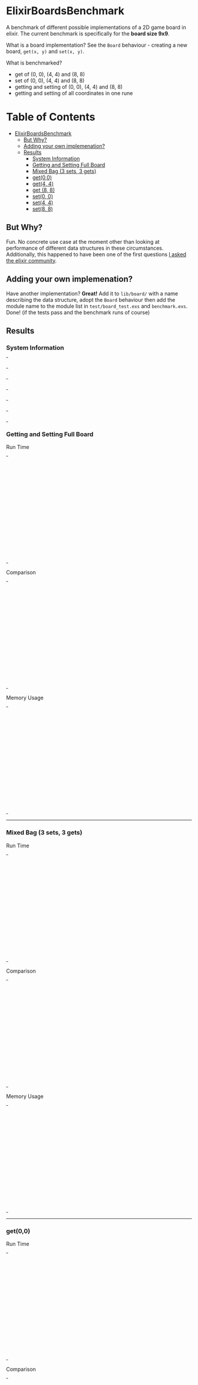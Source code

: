 # ElixirBoardsBenchmark

A benchmark of different possible implementations of a 2D game board in elixir. The current benchmark is specifically for the **board size 9x9**.

What is a board implementation? See the `Board` behaviour - creating a new board, `get(x, y)` and `set(x, y)`.

What is benchmarked?

* get of (0, 0), (4, 4) and (8, 8)
* set of (0, 0), (4, 4) and (8, 8)
* getting and setting of (0, 0), (4, 4) and (8, 8)
* getting and setting of all coordinates in one rune

Table of Contents
=================

   * [ElixirBoardsBenchmark](#elixirboardsbenchmark)
      * [But Why?](#but-why)
      * [Adding your own implemenation?](#adding-your-own-implemenation)
      * [Results](#results)
         * [System Information](#system-information)
         * [Getting and Setting Full Board](#getting-and-setting-full-board)
         * [Mixed Bag (3 sets, 3 gets)](#mixed-bag-3-sets-3-gets)
         * [get(0,0)](#get00)
         * [get(4, 4)](#get4-4)
         * [get (8, 8)](#get-8-8)
         * [set(0, 0)](#set0-0)
         * [set(4, 4)](#set4-4)
         * [set(8, 8)](#set8-8)

## But Why?

Fun. No concrete use case at the moment other than looking at performance of different data structures in these circumstances. Additionally, this happened to have been one of the first questions [I asked the elixir community](https://groups.google.com/forum/#!topic/elixir-lang-talk/wZdchFo4JUU).

## Adding your own implemenation?

Have another implementation? **Great!** Add it to `lib/board/` with a name describing the data structure, adopt the `Board` behaviour then add the module name to the module list in `test/board_test.exs` and `benchmark.exs`. Done! (if the tests pass and the benchmark runs of course)

## Results

### System Information


<table style="width: 1%">
  <tr>
    <th style="width: 1%; white-space: nowrap">Operating System</th>
    <td>Linux</td>
  </tr><tr>
    <th style="white-space: nowrap">CPU Information</th>
    <td style="white-space: nowrap">Intel(R) Core(TM) i7-4790 CPU @ 3.60GHz</td>
  </tr><tr>
    <th style="white-space: nowrap">Number of Available Cores</th>
    <td style="white-space: nowrap">8</td>
  </tr><tr>
    <th style="white-space: nowrap">Available Memory</th>
    <td style="white-space: nowrap">15.61 GB</td>
  </tr><tr>
    <th style="white-space: nowrap">Elixir Version</th>
    <td style="white-space: nowrap">1.8.2</td>
  </tr><tr>
    <th style="white-space: nowrap">Erlang Version</th>
    <td style="white-space: nowrap">22.0</td>
  </tr>
</table>


### Getting and Setting Full Board

Run Time
<table style="width: 1%">
  <tr>
    <th>Name</th>
    <th style="text-align: right">IPS</th>
    <th style="text-align: right">Average</th>
    <th style="text-align: right">Devitation</th>
    <th style="text-align: right">Median</th>
    <th style="text-align: right">99th&nbsp;%</th>
  </tr>
  <tr>
    <td style="white-space: nowrap">Elixir.Board.Tuple1D</td>
    <td style="white-space: nowrap; text-align: right">134.98 K</td>
    <td style="white-space: nowrap; text-align: right">7.41 μs</td>
    <td style="white-space: nowrap; text-align: right">±53.74%</td>
    <td style="white-space: nowrap; text-align: right">6.84 μs</td>
    <td style="white-space: nowrap; text-align: right">11.83 μs</td>
  </tr>
  <tr>
    <td style="white-space: nowrap">Elixir.Board.Tuple2D</td>
    <td style="white-space: nowrap; text-align: right">134.44 K</td>
    <td style="white-space: nowrap; text-align: right">7.44 μs</td>
    <td style="white-space: nowrap; text-align: right">±43.15%</td>
    <td style="white-space: nowrap; text-align: right">7.09 μs</td>
    <td style="white-space: nowrap; text-align: right">11.97 μs</td>
  </tr>
  <tr>
    <td style="white-space: nowrap">Elixir.Board.MapTuple</td>
    <td style="white-space: nowrap; text-align: right">125.46 K</td>
    <td style="white-space: nowrap; text-align: right">7.97 μs</td>
    <td style="white-space: nowrap; text-align: right">±26.09%</td>
    <td style="white-space: nowrap; text-align: right">7.63 μs</td>
    <td style="white-space: nowrap; text-align: right">16.14 μs</td>
  </tr>
  <tr>
    <td style="white-space: nowrap">Elixir.Board.ETSSet</td>
    <td style="white-space: nowrap; text-align: right">60.17 K</td>
    <td style="white-space: nowrap; text-align: right">16.62 μs</td>
    <td style="white-space: nowrap; text-align: right">±9.78%</td>
    <td style="white-space: nowrap; text-align: right">16.09 μs</td>
    <td style="white-space: nowrap; text-align: right">21.06 μs</td>
  </tr>
  <tr>
    <td style="white-space: nowrap">Elixir.Board.MapTupleFull</td>
    <td style="white-space: nowrap; text-align: right">56.31 K</td>
    <td style="white-space: nowrap; text-align: right">17.76 μs</td>
    <td style="white-space: nowrap; text-align: right">±10.80%</td>
    <td style="white-space: nowrap; text-align: right">16.77 μs</td>
    <td style="white-space: nowrap; text-align: right">24.39 μs</td>
  </tr>
  <tr>
    <td style="white-space: nowrap">Elixir.Board.ETSOrderedSet</td>
    <td style="white-space: nowrap; text-align: right">38.78 K</td>
    <td style="white-space: nowrap; text-align: right">25.79 μs</td>
    <td style="white-space: nowrap; text-align: right">±7.48%</td>
    <td style="white-space: nowrap; text-align: right">24.96 μs</td>
    <td style="white-space: nowrap; text-align: right">30.91 μs</td>
  </tr>
  <tr>
    <td style="white-space: nowrap">Elixir.Board.Map2D</td>
    <td style="white-space: nowrap; text-align: right">36.37 K</td>
    <td style="white-space: nowrap; text-align: right">27.50 μs</td>
    <td style="white-space: nowrap; text-align: right">±9.87%</td>
    <td style="white-space: nowrap; text-align: right">27.48 μs</td>
    <td style="white-space: nowrap; text-align: right">33.32 μs</td>
  </tr>
  <tr>
    <td style="white-space: nowrap">Elixir.Board.List2D</td>
    <td style="white-space: nowrap; text-align: right">29.34 K</td>
    <td style="white-space: nowrap; text-align: right">34.08 μs</td>
    <td style="white-space: nowrap; text-align: right">±3.77%</td>
    <td style="white-space: nowrap; text-align: right">33.85 μs</td>
    <td style="white-space: nowrap; text-align: right">36.72 μs</td>
  </tr>
  <tr>
    <td style="white-space: nowrap">Elixir.Board.MapTupleHalfFull</td>
    <td style="white-space: nowrap; text-align: right">24.63 K</td>
    <td style="white-space: nowrap; text-align: right">40.60 μs</td>
    <td style="white-space: nowrap; text-align: right">±4.40%</td>
    <td style="white-space: nowrap; text-align: right">40.55 μs</td>
    <td style="white-space: nowrap; text-align: right">45.26 μs</td>
  </tr>
  <tr>
    <td style="white-space: nowrap">Elixir.Board.List1D</td>
    <td style="white-space: nowrap; text-align: right">15.29 K</td>
    <td style="white-space: nowrap; text-align: right">65.41 μs</td>
    <td style="white-space: nowrap; text-align: right">±3.04%</td>
    <td style="white-space: nowrap; text-align: right">64.98 μs</td>
    <td style="white-space: nowrap; text-align: right">70.72 μs</td>
  </tr>
</table>

Comparison
<table style="width: 1%">
  <tr>
    <th>Name</th>
    <th style="text-align: right">IPS</th>
    <th style="text-align: right">Slower</th>
  <tr>
    <td style="white-space: nowrap">Elixir.Board.Tuple1D</td>
    <td style="white-space: nowrap;text-align: right">134.98 K</td>
    <td>&nbsp;</td>
  </tr>
  <tr>
    <td style="white-space: nowrap">Elixir.Board.Tuple2D</td>
    <td style="white-space: nowrap; text-align: right">134.44 K</td>
    <td style="white-space: nowrap; text-align: right">1.0x</td>
  </tr>
  <tr>
    <td style="white-space: nowrap">Elixir.Board.MapTuple</td>
    <td style="white-space: nowrap; text-align: right">125.46 K</td>
    <td style="white-space: nowrap; text-align: right">1.08x</td>
  </tr>
  <tr>
    <td style="white-space: nowrap">Elixir.Board.ETSSet</td>
    <td style="white-space: nowrap; text-align: right">60.17 K</td>
    <td style="white-space: nowrap; text-align: right">2.24x</td>
  </tr>
  <tr>
    <td style="white-space: nowrap">Elixir.Board.MapTupleFull</td>
    <td style="white-space: nowrap; text-align: right">56.31 K</td>
    <td style="white-space: nowrap; text-align: right">2.4x</td>
  </tr>
  <tr>
    <td style="white-space: nowrap">Elixir.Board.ETSOrderedSet</td>
    <td style="white-space: nowrap; text-align: right">38.78 K</td>
    <td style="white-space: nowrap; text-align: right">3.48x</td>
  </tr>
  <tr>
    <td style="white-space: nowrap">Elixir.Board.Map2D</td>
    <td style="white-space: nowrap; text-align: right">36.37 K</td>
    <td style="white-space: nowrap; text-align: right">3.71x</td>
  </tr>
  <tr>
    <td style="white-space: nowrap">Elixir.Board.List2D</td>
    <td style="white-space: nowrap; text-align: right">29.34 K</td>
    <td style="white-space: nowrap; text-align: right">4.6x</td>
  </tr>
  <tr>
    <td style="white-space: nowrap">Elixir.Board.MapTupleHalfFull</td>
    <td style="white-space: nowrap; text-align: right">24.63 K</td>
    <td style="white-space: nowrap; text-align: right">5.48x</td>
  </tr>
  <tr>
    <td style="white-space: nowrap">Elixir.Board.List1D</td>
    <td style="white-space: nowrap; text-align: right">15.29 K</td>
    <td style="white-space: nowrap; text-align: right">8.83x</td>
  </tr>
</table>

Memory Usage
<table style="width: 1%">
  <tr>
    <th>Name</th>
    <th style="text-align: right">Memory</th>
      <th style="text-align: right">Factor</th>
  </tr>
  <tr>
    <td style="white-space: nowrap">Elixir.Board.Tuple1D</td>
    <td style="white-space: nowrap">54.91 KB</td>
      <td>&nbsp;</td>
  </tr>
  <tr>
    <td style="white-space: nowrap">Elixir.Board.Tuple2D</td>
    <td style="white-space: nowrap">18.51 KB</td>
    <td>0.34x</td>
  </tr>
  <tr>
    <td style="white-space: nowrap">Elixir.Board.MapTuple</td>
    <td style="white-space: nowrap">12.74 KB</td>
    <td>0.23x</td>
  </tr>
  <tr>
    <td style="white-space: nowrap">Elixir.Board.ETSSet</td>
    <td style="white-space: nowrap">11.55 KB</td>
    <td>0.21x</td>
  </tr>
  <tr>
    <td style="white-space: nowrap">Elixir.Board.MapTupleFull</td>
    <td style="white-space: nowrap">26.32 KB</td>
    <td>0.48x</td>
  </tr>
  <tr>
    <td style="white-space: nowrap">Elixir.Board.ETSOrderedSet</td>
    <td style="white-space: nowrap">11.55 KB</td>
    <td>0.21x</td>
  </tr>
  <tr>
    <td style="white-space: nowrap">Elixir.Board.Map2D</td>
    <td style="white-space: nowrap">49.55 KB</td>
    <td>0.9x</td>
  </tr>
  <tr>
    <td style="white-space: nowrap">Elixir.Board.List2D</td>
    <td style="white-space: nowrap">22.60 KB</td>
    <td>0.41x</td>
  </tr>
  <tr>
    <td style="white-space: nowrap">Elixir.Board.MapTupleHalfFull</td>
    <td style="white-space: nowrap">45.22 KB</td>
    <td>0.82x</td>
  </tr>
  <tr>
    <td style="white-space: nowrap">Elixir.Board.List1D</td>
    <td style="white-space: nowrap">59.38 KB</td>
    <td>1.08x</td>
  </tr>
</table>

<hr/>


### Mixed Bag (3 sets, 3 gets)

Run Time
<table style="width: 1%">
  <tr>
    <th>Name</th>
    <th style="text-align: right">IPS</th>
    <th style="text-align: right">Average</th>
    <th style="text-align: right">Devitation</th>
    <th style="text-align: right">Median</th>
    <th style="text-align: right">99th&nbsp;%</th>
  </tr>
  <tr>
    <td style="white-space: nowrap">Elixir.Board.Tuple1D</td>
    <td style="white-space: nowrap; text-align: right">5.40 M</td>
    <td style="white-space: nowrap; text-align: right">185.06 ns</td>
    <td style="white-space: nowrap; text-align: right">±985.83%</td>
    <td style="white-space: nowrap; text-align: right">144 ns</td>
    <td style="white-space: nowrap; text-align: right">445.59 ns</td>
  </tr>
  <tr>
    <td style="white-space: nowrap">Elixir.Board.Tuple2D</td>
    <td style="white-space: nowrap; text-align: right">4.83 M</td>
    <td style="white-space: nowrap; text-align: right">206.96 ns</td>
    <td style="white-space: nowrap; text-align: right">±1027.27%</td>
    <td style="white-space: nowrap; text-align: right">179 ns</td>
    <td style="white-space: nowrap; text-align: right">463 ns</td>
  </tr>
  <tr>
    <td style="white-space: nowrap">Elixir.Board.MapTuple</td>
    <td style="white-space: nowrap; text-align: right">4.29 M</td>
    <td style="white-space: nowrap; text-align: right">233.07 ns</td>
    <td style="white-space: nowrap; text-align: right">±970.36%</td>
    <td style="white-space: nowrap; text-align: right">212 ns</td>
    <td style="white-space: nowrap; text-align: right">303 ns</td>
  </tr>
  <tr>
    <td style="white-space: nowrap">Elixir.Board.MapTupleFull</td>
    <td style="white-space: nowrap; text-align: right">2.05 M</td>
    <td style="white-space: nowrap; text-align: right">488.56 ns</td>
    <td style="white-space: nowrap; text-align: right">±20.79%</td>
    <td style="white-space: nowrap; text-align: right">474 ns</td>
    <td style="white-space: nowrap; text-align: right">692.01 ns</td>
  </tr>
  <tr>
    <td style="white-space: nowrap">Elixir.Board.ETSSet</td>
    <td style="white-space: nowrap; text-align: right">1.76 M</td>
    <td style="white-space: nowrap; text-align: right">568.34 ns</td>
    <td style="white-space: nowrap; text-align: right">±33.42%</td>
    <td style="white-space: nowrap; text-align: right">535 ns</td>
    <td style="white-space: nowrap; text-align: right">1488 ns</td>
  </tr>
  <tr>
    <td style="white-space: nowrap">Elixir.Board.Map2D</td>
    <td style="white-space: nowrap; text-align: right">1.16 M</td>
    <td style="white-space: nowrap; text-align: right">860.70 ns</td>
    <td style="white-space: nowrap; text-align: right">±19.74%</td>
    <td style="white-space: nowrap; text-align: right">802 ns</td>
    <td style="white-space: nowrap; text-align: right">1951.48 ns</td>
  </tr>
  <tr>
    <td style="white-space: nowrap">Elixir.Board.ETSOrderedSet</td>
    <td style="white-space: nowrap; text-align: right">1.11 M</td>
    <td style="white-space: nowrap; text-align: right">899.78 ns</td>
    <td style="white-space: nowrap; text-align: right">±27.74%</td>
    <td style="white-space: nowrap; text-align: right">858 ns</td>
    <td style="white-space: nowrap; text-align: right">1802.79 ns</td>
  </tr>
  <tr>
    <td style="white-space: nowrap">Elixir.Board.List2D</td>
    <td style="white-space: nowrap; text-align: right">0.91 M</td>
    <td style="white-space: nowrap; text-align: right">1098.31 ns</td>
    <td style="white-space: nowrap; text-align: right">±43.50%</td>
    <td style="white-space: nowrap; text-align: right">1058 ns</td>
    <td style="white-space: nowrap; text-align: right">1495.02 ns</td>
  </tr>
  <tr>
    <td style="white-space: nowrap">Elixir.Board.MapTupleHalfFull</td>
    <td style="white-space: nowrap; text-align: right">0.81 M</td>
    <td style="white-space: nowrap; text-align: right">1234.98 ns</td>
    <td style="white-space: nowrap; text-align: right">±66.77%</td>
    <td style="white-space: nowrap; text-align: right">1191 ns</td>
    <td style="white-space: nowrap; text-align: right">3137.68 ns</td>
  </tr>
  <tr>
    <td style="white-space: nowrap">Elixir.Board.List1D</td>
    <td style="white-space: nowrap; text-align: right">0.43 M</td>
    <td style="white-space: nowrap; text-align: right">2347.66 ns</td>
    <td style="white-space: nowrap; text-align: right">±61.42%</td>
    <td style="white-space: nowrap; text-align: right">2234 ns</td>
    <td style="white-space: nowrap; text-align: right">3413 ns</td>
  </tr>
</table>

Comparison
<table style="width: 1%">
  <tr>
    <th>Name</th>
    <th style="text-align: right">IPS</th>
    <th style="text-align: right">Slower</th>
  <tr>
    <td style="white-space: nowrap">Elixir.Board.Tuple1D</td>
    <td style="white-space: nowrap;text-align: right">5.40 M</td>
    <td>&nbsp;</td>
  </tr>
  <tr>
    <td style="white-space: nowrap">Elixir.Board.Tuple2D</td>
    <td style="white-space: nowrap; text-align: right">4.83 M</td>
    <td style="white-space: nowrap; text-align: right">1.12x</td>
  </tr>
  <tr>
    <td style="white-space: nowrap">Elixir.Board.MapTuple</td>
    <td style="white-space: nowrap; text-align: right">4.29 M</td>
    <td style="white-space: nowrap; text-align: right">1.26x</td>
  </tr>
  <tr>
    <td style="white-space: nowrap">Elixir.Board.MapTupleFull</td>
    <td style="white-space: nowrap; text-align: right">2.05 M</td>
    <td style="white-space: nowrap; text-align: right">2.64x</td>
  </tr>
  <tr>
    <td style="white-space: nowrap">Elixir.Board.ETSSet</td>
    <td style="white-space: nowrap; text-align: right">1.76 M</td>
    <td style="white-space: nowrap; text-align: right">3.07x</td>
  </tr>
  <tr>
    <td style="white-space: nowrap">Elixir.Board.Map2D</td>
    <td style="white-space: nowrap; text-align: right">1.16 M</td>
    <td style="white-space: nowrap; text-align: right">4.65x</td>
  </tr>
  <tr>
    <td style="white-space: nowrap">Elixir.Board.ETSOrderedSet</td>
    <td style="white-space: nowrap; text-align: right">1.11 M</td>
    <td style="white-space: nowrap; text-align: right">4.86x</td>
  </tr>
  <tr>
    <td style="white-space: nowrap">Elixir.Board.List2D</td>
    <td style="white-space: nowrap; text-align: right">0.91 M</td>
    <td style="white-space: nowrap; text-align: right">5.93x</td>
  </tr>
  <tr>
    <td style="white-space: nowrap">Elixir.Board.MapTupleHalfFull</td>
    <td style="white-space: nowrap; text-align: right">0.81 M</td>
    <td style="white-space: nowrap; text-align: right">6.67x</td>
  </tr>
  <tr>
    <td style="white-space: nowrap">Elixir.Board.List1D</td>
    <td style="white-space: nowrap; text-align: right">0.43 M</td>
    <td style="white-space: nowrap; text-align: right">12.69x</td>
  </tr>
</table>

Memory Usage
<table style="width: 1%">
  <tr>
    <th>Name</th>
    <th style="text-align: right">Memory</th>
      <th style="text-align: right">Factor</th>
  </tr>
  <tr>
    <td style="white-space: nowrap">Elixir.Board.Tuple1D</td>
    <td style="white-space: nowrap">1344 B</td>
      <td>&nbsp;</td>
  </tr>
  <tr>
    <td style="white-space: nowrap">Elixir.Board.Tuple2D</td>
    <td style="white-space: nowrap">512 B</td>
    <td>0.38x</td>
  </tr>
  <tr>
    <td style="white-space: nowrap">Elixir.Board.MapTuple</td>
    <td style="white-space: nowrap">368 B</td>
    <td>0.27x</td>
  </tr>
  <tr>
    <td style="white-space: nowrap">Elixir.Board.MapTupleFull</td>
    <td style="white-space: nowrap">400 B</td>
    <td>0.3x</td>
  </tr>
  <tr>
    <td style="white-space: nowrap">Elixir.Board.ETSSet</td>
    <td style="white-space: nowrap">248 B</td>
    <td>0.18x</td>
  </tr>
  <tr>
    <td style="white-space: nowrap">Elixir.Board.Map2D</td>
    <td style="white-space: nowrap">1712 B</td>
    <td>1.27x</td>
  </tr>
  <tr>
    <td style="white-space: nowrap">Elixir.Board.ETSOrderedSet</td>
    <td style="white-space: nowrap">248 B</td>
    <td>0.18x</td>
  </tr>
  <tr>
    <td style="white-space: nowrap">Elixir.Board.List2D</td>
    <td style="white-space: nowrap">656 B</td>
    <td>0.49x</td>
  </tr>
  <tr>
    <td style="white-space: nowrap">Elixir.Board.MapTupleHalfFull</td>
    <td style="white-space: nowrap">1504 B</td>
    <td>1.12x</td>
  </tr>
  <tr>
    <td style="white-space: nowrap">Elixir.Board.List1D</td>
    <td style="white-space: nowrap">2048 B</td>
    <td>1.52x</td>
  </tr>
</table>

<hr/>

### get(0,0)

Run Time
<table style="width: 1%">
  <tr>
    <th>Name</th>
    <th style="text-align: right">IPS</th>
    <th style="text-align: right">Average</th>
    <th style="text-align: right">Devitation</th>
    <th style="text-align: right">Median</th>
    <th style="text-align: right">99th&nbsp;%</th>
  </tr>
  <tr>
    <td style="white-space: nowrap">Elixir.Board.Tuple1D</td>
    <td style="white-space: nowrap; text-align: right">37.47 M</td>
    <td style="white-space: nowrap; text-align: right">26.69 ns</td>
    <td style="white-space: nowrap; text-align: right">±538.54%</td>
    <td style="white-space: nowrap; text-align: right">24 ns</td>
    <td style="white-space: nowrap; text-align: right">40 ns</td>
  </tr>
  <tr>
    <td style="white-space: nowrap">Elixir.Board.Tuple2D</td>
    <td style="white-space: nowrap; text-align: right">37.40 M</td>
    <td style="white-space: nowrap; text-align: right">26.74 ns</td>
    <td style="white-space: nowrap; text-align: right">±554.65%</td>
    <td style="white-space: nowrap; text-align: right">24 ns</td>
    <td style="white-space: nowrap; text-align: right">58 ns</td>
  </tr>
  <tr>
    <td style="white-space: nowrap">Elixir.Board.MapTuple</td>
    <td style="white-space: nowrap; text-align: right">27.53 M</td>
    <td style="white-space: nowrap; text-align: right">36.32 ns</td>
    <td style="white-space: nowrap; text-align: right">±1752.39%</td>
    <td style="white-space: nowrap; text-align: right">35 ns</td>
    <td style="white-space: nowrap; text-align: right">42 ns</td>
  </tr>
  <tr>
    <td style="white-space: nowrap">Elixir.Board.MapTupleHalfFull</td>
    <td style="white-space: nowrap; text-align: right">16.56 M</td>
    <td style="white-space: nowrap; text-align: right">60.40 ns</td>
    <td style="white-space: nowrap; text-align: right">±105.77%</td>
    <td style="white-space: nowrap; text-align: right">55 ns</td>
    <td style="white-space: nowrap; text-align: right">110 ns</td>
  </tr>
  <tr>
    <td style="white-space: nowrap">Elixir.Board.List1D</td>
    <td style="white-space: nowrap; text-align: right">14.99 M</td>
    <td style="white-space: nowrap; text-align: right">66.71 ns</td>
    <td style="white-space: nowrap; text-align: right">±30.51%</td>
    <td style="white-space: nowrap; text-align: right">66 ns</td>
    <td style="white-space: nowrap; text-align: right">143 ns</td>
  </tr>
  <tr>
    <td style="white-space: nowrap">Elixir.Board.Map2D</td>
    <td style="white-space: nowrap; text-align: right">14.12 M</td>
    <td style="white-space: nowrap; text-align: right">70.82 ns</td>
    <td style="white-space: nowrap; text-align: right">±23.77%</td>
    <td style="white-space: nowrap; text-align: right">68 ns</td>
    <td style="white-space: nowrap; text-align: right">111 ns</td>
  </tr>
  <tr>
    <td style="white-space: nowrap">Elixir.Board.MapTupleFull</td>
    <td style="white-space: nowrap; text-align: right">11.39 M</td>
    <td style="white-space: nowrap; text-align: right">87.77 ns</td>
    <td style="white-space: nowrap; text-align: right">±14.37%</td>
    <td style="white-space: nowrap; text-align: right">84 ns</td>
    <td style="white-space: nowrap; text-align: right">113 ns</td>
  </tr>
  <tr>
    <td style="white-space: nowrap">Elixir.Board.List2D</td>
    <td style="white-space: nowrap; text-align: right">10.22 M</td>
    <td style="white-space: nowrap; text-align: right">97.83 ns</td>
    <td style="white-space: nowrap; text-align: right">±97.79%</td>
    <td style="white-space: nowrap; text-align: right">89 ns</td>
    <td style="white-space: nowrap; text-align: right">219 ns</td>
  </tr>
  <tr>
    <td style="white-space: nowrap">Elixir.Board.ETSSet</td>
    <td style="white-space: nowrap; text-align: right">9.40 M</td>
    <td style="white-space: nowrap; text-align: right">106.37 ns</td>
    <td style="white-space: nowrap; text-align: right">±118.99%</td>
    <td style="white-space: nowrap; text-align: right">103 ns</td>
    <td style="white-space: nowrap; text-align: right">149 ns</td>
  </tr>
  <tr>
    <td style="white-space: nowrap">Elixir.Board.ETSOrderedSet</td>
    <td style="white-space: nowrap; text-align: right">6.05 M</td>
    <td style="white-space: nowrap; text-align: right">165.16 ns</td>
    <td style="white-space: nowrap; text-align: right">±26.96%</td>
    <td style="white-space: nowrap; text-align: right">160 ns</td>
    <td style="white-space: nowrap; text-align: right">276.58 ns</td>
  </tr>
</table>

Comparison
<table style="width: 1%">
  <tr>
    <th>Name</th>
    <th style="text-align: right">IPS</th>
    <th style="text-align: right">Slower</th>
  <tr>
    <td style="white-space: nowrap">Elixir.Board.Tuple1D</td>
    <td style="white-space: nowrap;text-align: right">37.47 M</td>
    <td>&nbsp;</td>
  </tr>
  <tr>
    <td style="white-space: nowrap">Elixir.Board.Tuple2D</td>
    <td style="white-space: nowrap; text-align: right">37.40 M</td>
    <td style="white-space: nowrap; text-align: right">1.0x</td>
  </tr>
  <tr>
    <td style="white-space: nowrap">Elixir.Board.MapTuple</td>
    <td style="white-space: nowrap; text-align: right">27.53 M</td>
    <td style="white-space: nowrap; text-align: right">1.36x</td>
  </tr>
  <tr>
    <td style="white-space: nowrap">Elixir.Board.MapTupleHalfFull</td>
    <td style="white-space: nowrap; text-align: right">16.56 M</td>
    <td style="white-space: nowrap; text-align: right">2.26x</td>
  </tr>
  <tr>
    <td style="white-space: nowrap">Elixir.Board.List1D</td>
    <td style="white-space: nowrap; text-align: right">14.99 M</td>
    <td style="white-space: nowrap; text-align: right">2.5x</td>
  </tr>
  <tr>
    <td style="white-space: nowrap">Elixir.Board.Map2D</td>
    <td style="white-space: nowrap; text-align: right">14.12 M</td>
    <td style="white-space: nowrap; text-align: right">2.65x</td>
  </tr>
  <tr>
    <td style="white-space: nowrap">Elixir.Board.MapTupleFull</td>
    <td style="white-space: nowrap; text-align: right">11.39 M</td>
    <td style="white-space: nowrap; text-align: right">3.29x</td>
  </tr>
  <tr>
    <td style="white-space: nowrap">Elixir.Board.List2D</td>
    <td style="white-space: nowrap; text-align: right">10.22 M</td>
    <td style="white-space: nowrap; text-align: right">3.67x</td>
  </tr>
  <tr>
    <td style="white-space: nowrap">Elixir.Board.ETSSet</td>
    <td style="white-space: nowrap; text-align: right">9.40 M</td>
    <td style="white-space: nowrap; text-align: right">3.99x</td>
  </tr>
  <tr>
    <td style="white-space: nowrap">Elixir.Board.ETSOrderedSet</td>
    <td style="white-space: nowrap; text-align: right">6.05 M</td>
    <td style="white-space: nowrap; text-align: right">6.19x</td>
  </tr>
</table>


<hr/>

### get(4, 4)

Run Time
<table style="width: 1%">
  <tr>
    <th>Name</th>
    <th style="text-align: right">IPS</th>
    <th style="text-align: right">Average</th>
    <th style="text-align: right">Devitation</th>
    <th style="text-align: right">Median</th>
    <th style="text-align: right">99th&nbsp;%</th>
  </tr>
  <tr>
    <td style="white-space: nowrap">Elixir.Board.Tuple2D</td>
    <td style="white-space: nowrap; text-align: right">37.04 M</td>
    <td style="white-space: nowrap; text-align: right">26.99 ns</td>
    <td style="white-space: nowrap; text-align: right">±809.36%</td>
    <td style="white-space: nowrap; text-align: right">24 ns</td>
    <td style="white-space: nowrap; text-align: right">40 ns</td>
  </tr>
  <tr>
    <td style="white-space: nowrap">Elixir.Board.Tuple1D</td>
    <td style="white-space: nowrap; text-align: right">36.94 M</td>
    <td style="white-space: nowrap; text-align: right">27.07 ns</td>
    <td style="white-space: nowrap; text-align: right">±1617.99%</td>
    <td style="white-space: nowrap; text-align: right">25 ns</td>
    <td style="white-space: nowrap; text-align: right">41 ns</td>
  </tr>
  <tr>
    <td style="white-space: nowrap">Elixir.Board.MapTuple</td>
    <td style="white-space: nowrap; text-align: right">26.62 M</td>
    <td style="white-space: nowrap; text-align: right">37.56 ns</td>
    <td style="white-space: nowrap; text-align: right">±117.59%</td>
    <td style="white-space: nowrap; text-align: right">35 ns</td>
    <td style="white-space: nowrap; text-align: right">109 ns</td>
  </tr>
  <tr>
    <td style="white-space: nowrap">Elixir.Board.Map2D</td>
    <td style="white-space: nowrap; text-align: right">14.60 M</td>
    <td style="white-space: nowrap; text-align: right">68.48 ns</td>
    <td style="white-space: nowrap; text-align: right">±28.03%</td>
    <td style="white-space: nowrap; text-align: right">64 ns</td>
    <td style="white-space: nowrap; text-align: right">106 ns</td>
  </tr>
  <tr>
    <td style="white-space: nowrap">Elixir.Board.MapTupleFull</td>
    <td style="white-space: nowrap; text-align: right">9.78 M</td>
    <td style="white-space: nowrap; text-align: right">102.28 ns</td>
    <td style="white-space: nowrap; text-align: right">±15.70%</td>
    <td style="white-space: nowrap; text-align: right">102 ns</td>
    <td style="white-space: nowrap; text-align: right">147 ns</td>
  </tr>
  <tr>
    <td style="white-space: nowrap">Elixir.Board.ETSSet</td>
    <td style="white-space: nowrap; text-align: right">9.18 M</td>
    <td style="white-space: nowrap; text-align: right">108.94 ns</td>
    <td style="white-space: nowrap; text-align: right">±14.90%</td>
    <td style="white-space: nowrap; text-align: right">107 ns</td>
    <td style="white-space: nowrap; text-align: right">149 ns</td>
  </tr>
  <tr>
    <td style="white-space: nowrap">Elixir.Board.List2D</td>
    <td style="white-space: nowrap; text-align: right">6.09 M</td>
    <td style="white-space: nowrap; text-align: right">164.11 ns</td>
    <td style="white-space: nowrap; text-align: right">±63.99%</td>
    <td style="white-space: nowrap; text-align: right">155 ns</td>
    <td style="white-space: nowrap; text-align: right">269 ns</td>
  </tr>
  <tr>
    <td style="white-space: nowrap">Elixir.Board.ETSOrderedSet</td>
    <td style="white-space: nowrap; text-align: right">5.73 M</td>
    <td style="white-space: nowrap; text-align: right">174.57 ns</td>
    <td style="white-space: nowrap; text-align: right">±33.56%</td>
    <td style="white-space: nowrap; text-align: right">169 ns</td>
    <td style="white-space: nowrap; text-align: right">213.78 ns</td>
  </tr>
  <tr>
    <td style="white-space: nowrap">Elixir.Board.MapTupleHalfFull</td>
    <td style="white-space: nowrap; text-align: right">4.27 M</td>
    <td style="white-space: nowrap; text-align: right">234.16 ns</td>
    <td style="white-space: nowrap; text-align: right">±30.04%</td>
    <td style="white-space: nowrap; text-align: right">228 ns</td>
    <td style="white-space: nowrap; text-align: right">465 ns</td>
  </tr>
  <tr>
    <td style="white-space: nowrap">Elixir.Board.List1D</td>
    <td style="white-space: nowrap; text-align: right">2.42 M</td>
    <td style="white-space: nowrap; text-align: right">413.63 ns</td>
    <td style="white-space: nowrap; text-align: right">±9.16%</td>
    <td style="white-space: nowrap; text-align: right">409 ns</td>
    <td style="white-space: nowrap; text-align: right">641 ns</td>
  </tr>
</table>

Comparison
<table style="width: 1%">
  <tr>
    <th>Name</th>
    <th style="text-align: right">IPS</th>
    <th style="text-align: right">Slower</th>
  <tr>
    <td style="white-space: nowrap">Elixir.Board.Tuple2D</td>
    <td style="white-space: nowrap;text-align: right">37.04 M</td>
    <td>&nbsp;</td>
  </tr>
  <tr>
    <td style="white-space: nowrap">Elixir.Board.Tuple1D</td>
    <td style="white-space: nowrap; text-align: right">36.94 M</td>
    <td style="white-space: nowrap; text-align: right">1.0x</td>
  </tr>
  <tr>
    <td style="white-space: nowrap">Elixir.Board.MapTuple</td>
    <td style="white-space: nowrap; text-align: right">26.62 M</td>
    <td style="white-space: nowrap; text-align: right">1.39x</td>
  </tr>
  <tr>
    <td style="white-space: nowrap">Elixir.Board.Map2D</td>
    <td style="white-space: nowrap; text-align: right">14.60 M</td>
    <td style="white-space: nowrap; text-align: right">2.54x</td>
  </tr>
  <tr>
    <td style="white-space: nowrap">Elixir.Board.MapTupleFull</td>
    <td style="white-space: nowrap; text-align: right">9.78 M</td>
    <td style="white-space: nowrap; text-align: right">3.79x</td>
  </tr>
  <tr>
    <td style="white-space: nowrap">Elixir.Board.ETSSet</td>
    <td style="white-space: nowrap; text-align: right">9.18 M</td>
    <td style="white-space: nowrap; text-align: right">4.04x</td>
  </tr>
  <tr>
    <td style="white-space: nowrap">Elixir.Board.List2D</td>
    <td style="white-space: nowrap; text-align: right">6.09 M</td>
    <td style="white-space: nowrap; text-align: right">6.08x</td>
  </tr>
  <tr>
    <td style="white-space: nowrap">Elixir.Board.ETSOrderedSet</td>
    <td style="white-space: nowrap; text-align: right">5.73 M</td>
    <td style="white-space: nowrap; text-align: right">6.47x</td>
  </tr>
  <tr>
    <td style="white-space: nowrap">Elixir.Board.MapTupleHalfFull</td>
    <td style="white-space: nowrap; text-align: right">4.27 M</td>
    <td style="white-space: nowrap; text-align: right">8.67x</td>
  </tr>
  <tr>
    <td style="white-space: nowrap">Elixir.Board.List1D</td>
    <td style="white-space: nowrap; text-align: right">2.42 M</td>
    <td style="white-space: nowrap; text-align: right">15.32x</td>
  </tr>
</table>


<hr/>

### get (8, 8)

Run Time
<table style="width: 1%">
  <tr>
    <th>Name</th>
    <th style="text-align: right">IPS</th>
    <th style="text-align: right">Average</th>
    <th style="text-align: right">Devitation</th>
    <th style="text-align: right">Median</th>
    <th style="text-align: right">99th&nbsp;%</th>
  </tr>
  <tr>
    <td style="white-space: nowrap">Elixir.Board.Tuple2D</td>
    <td style="white-space: nowrap; text-align: right">158.13 M</td>
    <td style="white-space: nowrap; text-align: right">6.32 ns</td>
    <td style="white-space: nowrap; text-align: right">±6667.00%</td>
    <td style="white-space: nowrap; text-align: right">4 ns</td>
    <td style="white-space: nowrap; text-align: right">20 ns</td>
  </tr>
  <tr>
    <td style="white-space: nowrap">Elixir.Board.Tuple1D</td>
    <td style="white-space: nowrap; text-align: right">129.51 M</td>
    <td style="white-space: nowrap; text-align: right">7.72 ns</td>
    <td style="white-space: nowrap; text-align: right">±1957.32%</td>
    <td style="white-space: nowrap; text-align: right">5 ns</td>
    <td style="white-space: nowrap; text-align: right">38 ns</td>
  </tr>
  <tr>
    <td style="white-space: nowrap">Elixir.Board.MapTuple</td>
    <td style="white-space: nowrap; text-align: right">49.60 M</td>
    <td style="white-space: nowrap; text-align: right">20.16 ns</td>
    <td style="white-space: nowrap; text-align: right">±3255.08%</td>
    <td style="white-space: nowrap; text-align: right">16 ns</td>
    <td style="white-space: nowrap; text-align: right">91 ns</td>
  </tr>
  <tr>
    <td style="white-space: nowrap">Elixir.Board.Map2D</td>
    <td style="white-space: nowrap; text-align: right">17.65 M</td>
    <td style="white-space: nowrap; text-align: right">56.65 ns</td>
    <td style="white-space: nowrap; text-align: right">±35.54%</td>
    <td style="white-space: nowrap; text-align: right">57 ns</td>
    <td style="white-space: nowrap; text-align: right">91 ns</td>
  </tr>
  <tr>
    <td style="white-space: nowrap">Elixir.Board.MapTupleFull</td>
    <td style="white-space: nowrap; text-align: right">12.11 M</td>
    <td style="white-space: nowrap; text-align: right">82.60 ns</td>
    <td style="white-space: nowrap; text-align: right">±29.73%</td>
    <td style="white-space: nowrap; text-align: right">81 ns</td>
    <td style="white-space: nowrap; text-align: right">123.46 ns</td>
  </tr>
  <tr>
    <td style="white-space: nowrap">Elixir.Board.ETSSet</td>
    <td style="white-space: nowrap; text-align: right">11.68 M</td>
    <td style="white-space: nowrap; text-align: right">85.65 ns</td>
    <td style="white-space: nowrap; text-align: right">±35.12%</td>
    <td style="white-space: nowrap; text-align: right">83 ns</td>
    <td style="white-space: nowrap; text-align: right">131 ns</td>
  </tr>
  <tr>
    <td style="white-space: nowrap">Elixir.Board.ETSOrderedSet</td>
    <td style="white-space: nowrap; text-align: right">6.80 M</td>
    <td style="white-space: nowrap; text-align: right">146.97 ns</td>
    <td style="white-space: nowrap; text-align: right">±27.96%</td>
    <td style="white-space: nowrap; text-align: right">143 ns</td>
    <td style="white-space: nowrap; text-align: right">186 ns</td>
  </tr>
  <tr>
    <td style="white-space: nowrap">Elixir.Board.MapTupleHalfFull</td>
    <td style="white-space: nowrap; text-align: right">4.65 M</td>
    <td style="white-space: nowrap; text-align: right">215.21 ns</td>
    <td style="white-space: nowrap; text-align: right">±37.45%</td>
    <td style="white-space: nowrap; text-align: right">210 ns</td>
    <td style="white-space: nowrap; text-align: right">350 ns</td>
  </tr>
  <tr>
    <td style="white-space: nowrap">Elixir.Board.List2D</td>
    <td style="white-space: nowrap; text-align: right">4.40 M</td>
    <td style="white-space: nowrap; text-align: right">227.36 ns</td>
    <td style="white-space: nowrap; text-align: right">±54.65%</td>
    <td style="white-space: nowrap; text-align: right">217 ns</td>
    <td style="white-space: nowrap; text-align: right">459 ns</td>
  </tr>
  <tr>
    <td style="white-space: nowrap">Elixir.Board.List1D</td>
    <td style="white-space: nowrap; text-align: right">1.39 M</td>
    <td style="white-space: nowrap; text-align: right">718.28 ns</td>
    <td style="white-space: nowrap; text-align: right">±8.91%</td>
    <td style="white-space: nowrap; text-align: right">711 ns</td>
    <td style="white-space: nowrap; text-align: right">951 ns</td>
  </tr>
</table>

Comparison
<table style="width: 1%">
  <tr>
    <th>Name</th>
    <th style="text-align: right">IPS</th>
    <th style="text-align: right">Slower</th>
  <tr>
    <td style="white-space: nowrap">Elixir.Board.Tuple2D</td>
    <td style="white-space: nowrap;text-align: right">158.13 M</td>
    <td>&nbsp;</td>
  </tr>
  <tr>
    <td style="white-space: nowrap">Elixir.Board.Tuple1D</td>
    <td style="white-space: nowrap; text-align: right">129.51 M</td>
    <td style="white-space: nowrap; text-align: right">1.22x</td>
  </tr>
  <tr>
    <td style="white-space: nowrap">Elixir.Board.MapTuple</td>
    <td style="white-space: nowrap; text-align: right">49.60 M</td>
    <td style="white-space: nowrap; text-align: right">3.19x</td>
  </tr>
  <tr>
    <td style="white-space: nowrap">Elixir.Board.Map2D</td>
    <td style="white-space: nowrap; text-align: right">17.65 M</td>
    <td style="white-space: nowrap; text-align: right">8.96x</td>
  </tr>
  <tr>
    <td style="white-space: nowrap">Elixir.Board.MapTupleFull</td>
    <td style="white-space: nowrap; text-align: right">12.11 M</td>
    <td style="white-space: nowrap; text-align: right">13.06x</td>
  </tr>
  <tr>
    <td style="white-space: nowrap">Elixir.Board.ETSSet</td>
    <td style="white-space: nowrap; text-align: right">11.68 M</td>
    <td style="white-space: nowrap; text-align: right">13.54x</td>
  </tr>
  <tr>
    <td style="white-space: nowrap">Elixir.Board.ETSOrderedSet</td>
    <td style="white-space: nowrap; text-align: right">6.80 M</td>
    <td style="white-space: nowrap; text-align: right">23.24x</td>
  </tr>
  <tr>
    <td style="white-space: nowrap">Elixir.Board.MapTupleHalfFull</td>
    <td style="white-space: nowrap; text-align: right">4.65 M</td>
    <td style="white-space: nowrap; text-align: right">34.03x</td>
  </tr>
  <tr>
    <td style="white-space: nowrap">Elixir.Board.List2D</td>
    <td style="white-space: nowrap; text-align: right">4.40 M</td>
    <td style="white-space: nowrap; text-align: right">35.95x</td>
  </tr>
  <tr>
    <td style="white-space: nowrap">Elixir.Board.List1D</td>
    <td style="white-space: nowrap; text-align: right">1.39 M</td>
    <td style="white-space: nowrap; text-align: right">113.58x</td>
  </tr>
</table>


<hr/>

### set(0, 0)

Run Time
<table style="width: 1%">
  <tr>
    <th>Name</th>
    <th style="text-align: right">IPS</th>
    <th style="text-align: right">Average</th>
    <th style="text-align: right">Devitation</th>
    <th style="text-align: right">Median</th>
    <th style="text-align: right">99th&nbsp;%</th>
  </tr>
  <tr>
    <td style="white-space: nowrap">Elixir.Board.List1D</td>
    <td style="white-space: nowrap; text-align: right">29.05 M</td>
    <td style="white-space: nowrap; text-align: right">34.43 ns</td>
    <td style="white-space: nowrap; text-align: right">±59.10%</td>
    <td style="white-space: nowrap; text-align: right">32 ns</td>
    <td style="white-space: nowrap; text-align: right">92 ns</td>
  </tr>
  <tr>
    <td style="white-space: nowrap">Elixir.Board.MapTuple</td>
    <td style="white-space: nowrap; text-align: right">27.84 M</td>
    <td style="white-space: nowrap; text-align: right">35.92 ns</td>
    <td style="white-space: nowrap; text-align: right">±2567.72%</td>
    <td style="white-space: nowrap; text-align: right">29 ns</td>
    <td style="white-space: nowrap; text-align: right">65 ns</td>
  </tr>
  <tr>
    <td style="white-space: nowrap">Elixir.Board.Tuple2D</td>
    <td style="white-space: nowrap; text-align: right">15.26 M</td>
    <td style="white-space: nowrap; text-align: right">65.51 ns</td>
    <td style="white-space: nowrap; text-align: right">±3146.44%</td>
    <td style="white-space: nowrap; text-align: right">56 ns</td>
    <td style="white-space: nowrap; text-align: right">92 ns</td>
  </tr>
  <tr>
    <td style="white-space: nowrap">Elixir.Board.Tuple1D</td>
    <td style="white-space: nowrap; text-align: right">12.67 M</td>
    <td style="white-space: nowrap; text-align: right">78.92 ns</td>
    <td style="white-space: nowrap; text-align: right">±5647.15%</td>
    <td style="white-space: nowrap; text-align: right">42 ns</td>
    <td style="white-space: nowrap; text-align: right">111 ns</td>
  </tr>
  <tr>
    <td style="white-space: nowrap">Elixir.Board.MapTupleHalfFull</td>
    <td style="white-space: nowrap; text-align: right">12.52 M</td>
    <td style="white-space: nowrap; text-align: right">79.89 ns</td>
    <td style="white-space: nowrap; text-align: right">±376.33%</td>
    <td style="white-space: nowrap; text-align: right">75 ns</td>
    <td style="white-space: nowrap; text-align: right">126 ns</td>
  </tr>
  <tr>
    <td style="white-space: nowrap">Elixir.Board.List2D</td>
    <td style="white-space: nowrap; text-align: right">11.48 M</td>
    <td style="white-space: nowrap; text-align: right">87.10 ns</td>
    <td style="white-space: nowrap; text-align: right">±528.01%</td>
    <td style="white-space: nowrap; text-align: right">72 ns</td>
    <td style="white-space: nowrap; text-align: right">208 ns</td>
  </tr>
  <tr>
    <td style="white-space: nowrap">Elixir.Board.MapTupleFull</td>
    <td style="white-space: nowrap; text-align: right">10.45 M</td>
    <td style="white-space: nowrap; text-align: right">95.73 ns</td>
    <td style="white-space: nowrap; text-align: right">±19.50%</td>
    <td style="white-space: nowrap; text-align: right">92 ns</td>
    <td style="white-space: nowrap; text-align: right">134 ns</td>
  </tr>
  <tr>
    <td style="white-space: nowrap">Elixir.Board.ETSSet</td>
    <td style="white-space: nowrap; text-align: right">8.46 M</td>
    <td style="white-space: nowrap; text-align: right">118.18 ns</td>
    <td style="white-space: nowrap; text-align: right">±31.87%</td>
    <td style="white-space: nowrap; text-align: right">115 ns</td>
    <td style="white-space: nowrap; text-align: right">178 ns</td>
  </tr>
  <tr>
    <td style="white-space: nowrap">Elixir.Board.ETSOrderedSet</td>
    <td style="white-space: nowrap; text-align: right">5.91 M</td>
    <td style="white-space: nowrap; text-align: right">169.23 ns</td>
    <td style="white-space: nowrap; text-align: right">±27.54%</td>
    <td style="white-space: nowrap; text-align: right">164 ns</td>
    <td style="white-space: nowrap; text-align: right">296 ns</td>
  </tr>
  <tr>
    <td style="white-space: nowrap">Elixir.Board.Map2D</td>
    <td style="white-space: nowrap; text-align: right">4.53 M</td>
    <td style="white-space: nowrap; text-align: right">220.62 ns</td>
    <td style="white-space: nowrap; text-align: right">±310.68%</td>
    <td style="white-space: nowrap; text-align: right">199 ns</td>
    <td style="white-space: nowrap; text-align: right">484.90 ns</td>
  </tr>
</table>

Comparison
<table style="width: 1%">
  <tr>
    <th>Name</th>
    <th style="text-align: right">IPS</th>
    <th style="text-align: right">Slower</th>
  <tr>
    <td style="white-space: nowrap">Elixir.Board.List1D</td>
    <td style="white-space: nowrap;text-align: right">29.05 M</td>
    <td>&nbsp;</td>
  </tr>
  <tr>
    <td style="white-space: nowrap">Elixir.Board.MapTuple</td>
    <td style="white-space: nowrap; text-align: right">27.84 M</td>
    <td style="white-space: nowrap; text-align: right">1.04x</td>
  </tr>
  <tr>
    <td style="white-space: nowrap">Elixir.Board.Tuple2D</td>
    <td style="white-space: nowrap; text-align: right">15.26 M</td>
    <td style="white-space: nowrap; text-align: right">1.9x</td>
  </tr>
  <tr>
    <td style="white-space: nowrap">Elixir.Board.Tuple1D</td>
    <td style="white-space: nowrap; text-align: right">12.67 M</td>
    <td style="white-space: nowrap; text-align: right">2.29x</td>
  </tr>
  <tr>
    <td style="white-space: nowrap">Elixir.Board.MapTupleHalfFull</td>
    <td style="white-space: nowrap; text-align: right">12.52 M</td>
    <td style="white-space: nowrap; text-align: right">2.32x</td>
  </tr>
  <tr>
    <td style="white-space: nowrap">Elixir.Board.List2D</td>
    <td style="white-space: nowrap; text-align: right">11.48 M</td>
    <td style="white-space: nowrap; text-align: right">2.53x</td>
  </tr>
  <tr>
    <td style="white-space: nowrap">Elixir.Board.MapTupleFull</td>
    <td style="white-space: nowrap; text-align: right">10.45 M</td>
    <td style="white-space: nowrap; text-align: right">2.78x</td>
  </tr>
  <tr>
    <td style="white-space: nowrap">Elixir.Board.ETSSet</td>
    <td style="white-space: nowrap; text-align: right">8.46 M</td>
    <td style="white-space: nowrap; text-align: right">3.43x</td>
  </tr>
  <tr>
    <td style="white-space: nowrap">Elixir.Board.ETSOrderedSet</td>
    <td style="white-space: nowrap; text-align: right">5.91 M</td>
    <td style="white-space: nowrap; text-align: right">4.92x</td>
  </tr>
  <tr>
    <td style="white-space: nowrap">Elixir.Board.Map2D</td>
    <td style="white-space: nowrap; text-align: right">4.53 M</td>
    <td style="white-space: nowrap; text-align: right">6.41x</td>
  </tr>
</table>


<hr/>

### set(4, 4)

Run Time
<table style="width: 1%">
  <tr>
    <th>Name</th>
    <th style="text-align: right">IPS</th>
    <th style="text-align: right">Average</th>
    <th style="text-align: right">Devitation</th>
    <th style="text-align: right">Median</th>
    <th style="text-align: right">99th&nbsp;%</th>
  </tr>
  <tr>
    <td style="white-space: nowrap">Elixir.Board.MapTuple</td>
    <td style="white-space: nowrap; text-align: right">33.32 M</td>
    <td style="white-space: nowrap; text-align: right">30.01 ns</td>
    <td style="white-space: nowrap; text-align: right">±3895.53%</td>
    <td style="white-space: nowrap; text-align: right">24 ns</td>
    <td style="white-space: nowrap; text-align: right">61 ns</td>
  </tr>
  <tr>
    <td style="white-space: nowrap">Elixir.Board.Tuple2D</td>
    <td style="white-space: nowrap; text-align: right">16.49 M</td>
    <td style="white-space: nowrap; text-align: right">60.66 ns</td>
    <td style="white-space: nowrap; text-align: right">±3246.66%</td>
    <td style="white-space: nowrap; text-align: right">49 ns</td>
    <td style="white-space: nowrap; text-align: right">98 ns</td>
  </tr>
  <tr>
    <td style="white-space: nowrap">Elixir.Board.Tuple1D</td>
    <td style="white-space: nowrap; text-align: right">13.76 M</td>
    <td style="white-space: nowrap; text-align: right">72.65 ns</td>
    <td style="white-space: nowrap; text-align: right">±6228.76%</td>
    <td style="white-space: nowrap; text-align: right">37 ns</td>
    <td style="white-space: nowrap; text-align: right">114 ns</td>
  </tr>
  <tr>
    <td style="white-space: nowrap">Elixir.Board.MapTupleFull</td>
    <td style="white-space: nowrap; text-align: right">9.74 M</td>
    <td style="white-space: nowrap; text-align: right">102.68 ns</td>
    <td style="white-space: nowrap; text-align: right">±36.99%</td>
    <td style="white-space: nowrap; text-align: right">97 ns</td>
    <td style="white-space: nowrap; text-align: right">150 ns</td>
  </tr>
  <tr>
    <td style="white-space: nowrap">Elixir.Board.ETSSet</td>
    <td style="white-space: nowrap; text-align: right">9.29 M</td>
    <td style="white-space: nowrap; text-align: right">107.62 ns</td>
    <td style="white-space: nowrap; text-align: right">±22.42%</td>
    <td style="white-space: nowrap; text-align: right">105 ns</td>
    <td style="white-space: nowrap; text-align: right">162 ns</td>
  </tr>
  <tr>
    <td style="white-space: nowrap">Elixir.Board.ETSOrderedSet</td>
    <td style="white-space: nowrap; text-align: right">5.65 M</td>
    <td style="white-space: nowrap; text-align: right">176.99 ns</td>
    <td style="white-space: nowrap; text-align: right">±25.85%</td>
    <td style="white-space: nowrap; text-align: right">170 ns</td>
    <td style="white-space: nowrap; text-align: right">254.70 ns</td>
  </tr>
  <tr>
    <td style="white-space: nowrap">Elixir.Board.List2D</td>
    <td style="white-space: nowrap; text-align: right">5.44 M</td>
    <td style="white-space: nowrap; text-align: right">183.76 ns</td>
    <td style="white-space: nowrap; text-align: right">±25.72%</td>
    <td style="white-space: nowrap; text-align: right">177 ns</td>
    <td style="white-space: nowrap; text-align: right">407 ns</td>
  </tr>
  <tr>
    <td style="white-space: nowrap">Elixir.Board.Map2D</td>
    <td style="white-space: nowrap; text-align: right">4.15 M</td>
    <td style="white-space: nowrap; text-align: right">241.02 ns</td>
    <td style="white-space: nowrap; text-align: right">±270.60%</td>
    <td style="white-space: nowrap; text-align: right">220 ns</td>
    <td style="white-space: nowrap; text-align: right">510 ns</td>
  </tr>
  <tr>
    <td style="white-space: nowrap">Elixir.Board.MapTupleHalfFull</td>
    <td style="white-space: nowrap; text-align: right">2.88 M</td>
    <td style="white-space: nowrap; text-align: right">346.96 ns</td>
    <td style="white-space: nowrap; text-align: right">±88.92%</td>
    <td style="white-space: nowrap; text-align: right">339 ns</td>
    <td style="white-space: nowrap; text-align: right">414 ns</td>
  </tr>
  <tr>
    <td style="white-space: nowrap">Elixir.Board.List1D</td>
    <td style="white-space: nowrap; text-align: right">2.68 M</td>
    <td style="white-space: nowrap; text-align: right">372.47 ns</td>
    <td style="white-space: nowrap; text-align: right">±85.25%</td>
    <td style="white-space: nowrap; text-align: right">359 ns</td>
    <td style="white-space: nowrap; text-align: right">609 ns</td>
  </tr>
</table>

Comparison
<table style="width: 1%">
  <tr>
    <th>Name</th>
    <th style="text-align: right">IPS</th>
    <th style="text-align: right">Slower</th>
  <tr>
    <td style="white-space: nowrap">Elixir.Board.MapTuple</td>
    <td style="white-space: nowrap;text-align: right">33.32 M</td>
    <td>&nbsp;</td>
  </tr>
  <tr>
    <td style="white-space: nowrap">Elixir.Board.Tuple2D</td>
    <td style="white-space: nowrap; text-align: right">16.49 M</td>
    <td style="white-space: nowrap; text-align: right">2.02x</td>
  </tr>
  <tr>
    <td style="white-space: nowrap">Elixir.Board.Tuple1D</td>
    <td style="white-space: nowrap; text-align: right">13.76 M</td>
    <td style="white-space: nowrap; text-align: right">2.42x</td>
  </tr>
  <tr>
    <td style="white-space: nowrap">Elixir.Board.MapTupleFull</td>
    <td style="white-space: nowrap; text-align: right">9.74 M</td>
    <td style="white-space: nowrap; text-align: right">3.42x</td>
  </tr>
  <tr>
    <td style="white-space: nowrap">Elixir.Board.ETSSet</td>
    <td style="white-space: nowrap; text-align: right">9.29 M</td>
    <td style="white-space: nowrap; text-align: right">3.59x</td>
  </tr>
  <tr>
    <td style="white-space: nowrap">Elixir.Board.ETSOrderedSet</td>
    <td style="white-space: nowrap; text-align: right">5.65 M</td>
    <td style="white-space: nowrap; text-align: right">5.9x</td>
  </tr>
  <tr>
    <td style="white-space: nowrap">Elixir.Board.List2D</td>
    <td style="white-space: nowrap; text-align: right">5.44 M</td>
    <td style="white-space: nowrap; text-align: right">6.12x</td>
  </tr>
  <tr>
    <td style="white-space: nowrap">Elixir.Board.Map2D</td>
    <td style="white-space: nowrap; text-align: right">4.15 M</td>
    <td style="white-space: nowrap; text-align: right">8.03x</td>
  </tr>
  <tr>
    <td style="white-space: nowrap">Elixir.Board.MapTupleHalfFull</td>
    <td style="white-space: nowrap; text-align: right">2.88 M</td>
    <td style="white-space: nowrap; text-align: right">11.56x</td>
  </tr>
  <tr>
    <td style="white-space: nowrap">Elixir.Board.List1D</td>
    <td style="white-space: nowrap; text-align: right">2.68 M</td>
    <td style="white-space: nowrap; text-align: right">12.41x</td>
  </tr>
</table>


<hr/>

### set(8, 8)

Run Time
<table style="width: 1%">
  <tr>
    <th>Name</th>
    <th style="text-align: right">IPS</th>
    <th style="text-align: right">Average</th>
    <th style="text-align: right">Devitation</th>
    <th style="text-align: right">Median</th>
    <th style="text-align: right">99th&nbsp;%</th>
  </tr>
  <tr>
    <td style="white-space: nowrap">Elixir.Board.MapTuple</td>
    <td style="white-space: nowrap; text-align: right">21.23 M</td>
    <td style="white-space: nowrap; text-align: right">47.11 ns</td>
    <td style="white-space: nowrap; text-align: right">±9122.58%</td>
    <td style="white-space: nowrap; text-align: right">35 ns</td>
    <td style="white-space: nowrap; text-align: right">66 ns</td>
  </tr>
  <tr>
    <td style="white-space: nowrap">Elixir.Board.Tuple2D</td>
    <td style="white-space: nowrap; text-align: right">13.75 M</td>
    <td style="white-space: nowrap; text-align: right">72.72 ns</td>
    <td style="white-space: nowrap; text-align: right">±3726.93%</td>
    <td style="white-space: nowrap; text-align: right">61 ns</td>
    <td style="white-space: nowrap; text-align: right">77 ns</td>
  </tr>
  <tr>
    <td style="white-space: nowrap">Elixir.Board.Tuple1D</td>
    <td style="white-space: nowrap; text-align: right">9.98 M</td>
    <td style="white-space: nowrap; text-align: right">100.16 ns</td>
    <td style="white-space: nowrap; text-align: right">±9312.11%</td>
    <td style="white-space: nowrap; text-align: right">47 ns</td>
    <td style="white-space: nowrap; text-align: right">128 ns</td>
  </tr>
  <tr>
    <td style="white-space: nowrap">Elixir.Board.MapTupleFull</td>
    <td style="white-space: nowrap; text-align: right">8.84 M</td>
    <td style="white-space: nowrap; text-align: right">113.12 ns</td>
    <td style="white-space: nowrap; text-align: right">±13.41%</td>
    <td style="white-space: nowrap; text-align: right">108 ns</td>
    <td style="white-space: nowrap; text-align: right">153 ns</td>
  </tr>
  <tr>
    <td style="white-space: nowrap">Elixir.Board.ETSSet</td>
    <td style="white-space: nowrap; text-align: right">8.40 M</td>
    <td style="white-space: nowrap; text-align: right">119.03 ns</td>
    <td style="white-space: nowrap; text-align: right">±21.77%</td>
    <td style="white-space: nowrap; text-align: right">112 ns</td>
    <td style="white-space: nowrap; text-align: right">179 ns</td>
  </tr>
  <tr>
    <td style="white-space: nowrap">Elixir.Board.ETSOrderedSet</td>
    <td style="white-space: nowrap; text-align: right">5.58 M</td>
    <td style="white-space: nowrap; text-align: right">179.07 ns</td>
    <td style="white-space: nowrap; text-align: right">±27.94%</td>
    <td style="white-space: nowrap; text-align: right">174 ns</td>
    <td style="white-space: nowrap; text-align: right">226 ns</td>
  </tr>
  <tr>
    <td style="white-space: nowrap">Elixir.Board.Map2D</td>
    <td style="white-space: nowrap; text-align: right">3.85 M</td>
    <td style="white-space: nowrap; text-align: right">259.90 ns</td>
    <td style="white-space: nowrap; text-align: right">±241.14%</td>
    <td style="white-space: nowrap; text-align: right">238 ns</td>
    <td style="white-space: nowrap; text-align: right">523 ns</td>
  </tr>
  <tr>
    <td style="white-space: nowrap">Elixir.Board.List2D</td>
    <td style="white-space: nowrap; text-align: right">3.08 M</td>
    <td style="white-space: nowrap; text-align: right">324.75 ns</td>
    <td style="white-space: nowrap; text-align: right">±73.05%</td>
    <td style="white-space: nowrap; text-align: right">312 ns</td>
    <td style="white-space: nowrap; text-align: right">558 ns</td>
  </tr>
  <tr>
    <td style="white-space: nowrap">Elixir.Board.MapTupleHalfFull</td>
    <td style="white-space: nowrap; text-align: right">2.71 M</td>
    <td style="white-space: nowrap; text-align: right">368.62 ns</td>
    <td style="white-space: nowrap; text-align: right">±65.68%</td>
    <td style="white-space: nowrap; text-align: right">348 ns</td>
    <td style="white-space: nowrap; text-align: right">1462 ns</td>
  </tr>
  <tr>
    <td style="white-space: nowrap">Elixir.Board.List1D</td>
    <td style="white-space: nowrap; text-align: right">1.36 M</td>
    <td style="white-space: nowrap; text-align: right">734.08 ns</td>
    <td style="white-space: nowrap; text-align: right">±159.21%</td>
    <td style="white-space: nowrap; text-align: right">687 ns</td>
    <td style="white-space: nowrap; text-align: right">1351.83 ns</td>
  </tr>
</table>

Comparison
<table style="width: 1%">
  <tr>
    <th>Name</th>
    <th style="text-align: right">IPS</th>
    <th style="text-align: right">Slower</th>
  <tr>
    <td style="white-space: nowrap">Elixir.Board.MapTuple</td>
    <td style="white-space: nowrap;text-align: right">21.23 M</td>
    <td>&nbsp;</td>
  </tr>
  <tr>
    <td style="white-space: nowrap">Elixir.Board.Tuple2D</td>
    <td style="white-space: nowrap; text-align: right">13.75 M</td>
    <td style="white-space: nowrap; text-align: right">1.54x</td>
  </tr>
  <tr>
    <td style="white-space: nowrap">Elixir.Board.Tuple1D</td>
    <td style="white-space: nowrap; text-align: right">9.98 M</td>
    <td style="white-space: nowrap; text-align: right">2.13x</td>
  </tr>
  <tr>
    <td style="white-space: nowrap">Elixir.Board.MapTupleFull</td>
    <td style="white-space: nowrap; text-align: right">8.84 M</td>
    <td style="white-space: nowrap; text-align: right">2.4x</td>
  </tr>
  <tr>
    <td style="white-space: nowrap">Elixir.Board.ETSSet</td>
    <td style="white-space: nowrap; text-align: right">8.40 M</td>
    <td style="white-space: nowrap; text-align: right">2.53x</td>
  </tr>
  <tr>
    <td style="white-space: nowrap">Elixir.Board.ETSOrderedSet</td>
    <td style="white-space: nowrap; text-align: right">5.58 M</td>
    <td style="white-space: nowrap; text-align: right">3.8x</td>
  </tr>
  <tr>
    <td style="white-space: nowrap">Elixir.Board.Map2D</td>
    <td style="white-space: nowrap; text-align: right">3.85 M</td>
    <td style="white-space: nowrap; text-align: right">5.52x</td>
  </tr>
  <tr>
    <td style="white-space: nowrap">Elixir.Board.List2D</td>
    <td style="white-space: nowrap; text-align: right">3.08 M</td>
    <td style="white-space: nowrap; text-align: right">6.89x</td>
  </tr>
  <tr>
    <td style="white-space: nowrap">Elixir.Board.MapTupleHalfFull</td>
    <td style="white-space: nowrap; text-align: right">2.71 M</td>
    <td style="white-space: nowrap; text-align: right">7.82x</td>
  </tr>
  <tr>
    <td style="white-space: nowrap">Elixir.Board.List1D</td>
    <td style="white-space: nowrap; text-align: right">1.36 M</td>
    <td style="white-space: nowrap; text-align: right">15.58x</td>
  </tr>
</table>


<hr/>
